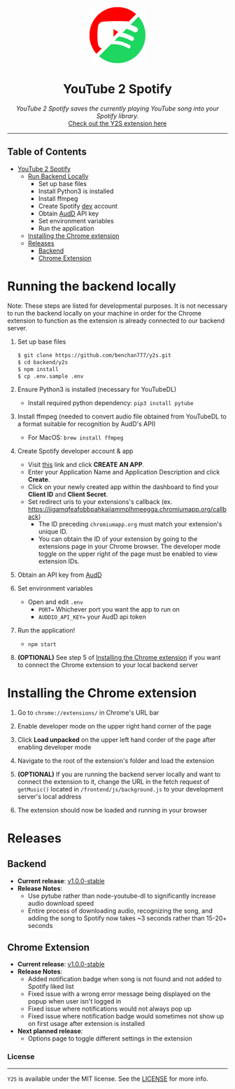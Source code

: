 <div align="center">
  <img src="./frontend/images/icon128.png" />
  <h1>YouTube 2 Spotify</h1>
  <i>YouTube 2 Spotify saves the currently playing YouTube song into your Spotify library.</i>

  <br/>
  <a href="https://github.com/benchan777/y2s/releases">Check out the Y2S extension here</a>
</div>

-----

## Table of Contents

-   [YouTube 2 Spotify](#spotify-playlist-generator)
    -   [Run Backend Locally](#running-the-backend-locally)
        -   Set up base files
        -   Install Python3 is installed
        -   Install ffmpeg
        -   Create Spotify [dev](https://developer.spotify.com/dashboard/) account
        -   Obtain [AudD](https://audd.io/) API key
        -   Set environment variables
        -   Run the application
    -   [Installing the Chrome extension](#installing-the-chrome-extension)
    -   [Releases](#releases)
        -   [Backend](#backend)
        -   [Chrome Extension](#chrome-extension)

# Running the backend locally

Note: These steps are listed for developmental purposes. It is not necessary to run the backend locally on your machine in order for the Chrome extension to function as the extension is already connected to our backend server.

1. Set up base files

    ```
    $ git clone https://github.com/benchan777/y2s.git
    $ cd backend/y2s
    $ npm install
    $ cp .env.sample .env
    ```

1. Ensure Python3 is installed (necessary for YouTubeDL)

    - Install required python dependency: `pip3 install pytube`

1. Install ffmpeg (needed to convert audio file obtained from YouTubeDL to a format suitable for recognition by AudD's API)

    - For MacOS: `brew install ffmpeg`

1. Create Spotify developer account & app

    - Visit [this](https://developer.spotify.com/dashboard) link and click **CREATE AN APP**.
    - Enter your Application Name and Application Description and click **Create**.
    - Click on your newly created app within the dashboard to find your **Client ID** and **Client Secret**.
    - Set redirect uris to your extensions's callback (ex. https://iigamqfeafobbpahkaiiammplhmeegga.chromiumapp.org/callback)
        - The ID preceding `chromiumapp.org` must match your extension's unique ID.
        - You can obtain the ID of your extension by going to the extensions page in your Chrome browser. The developer mode toggle on the upper right of the page must be enabled to view extension IDs.

1. Obtain an API key from [AudD](https://dashboard.audd.io/)

1. Set environment variables

    - Open and edit `.env`
        - `PORT=` Whichever port you want the app to run on
        - `AUDDIO_API_KEY=` your AudD api token

1. Run the application!
    - `npm start`

1. **(OPTIONAL)** See step 5 of [Installing the Chrome extension](#installing-the-chrome-extension) if you want to connect the Chrome extension to your local backend server

# Installing the Chrome extension

1. Go to `chrome://extensions/` in Chrome's URL bar

1. Enable developer mode on the upper right hand corner of the page

1. Click **Load unpacked** on the upper left hand corder of the page after enabling developer mode

1. Navigate to the root of the extension's folder and load the extension

1. **(OPTIONAL)** If you are running the backend server locally and want to connect the extension to it, change the URL in the fetch request of `getMusic()` located in `/frontend/js/background.js` to your development server's local address

1. The extension should now be loaded and running in your browser

# Releases
## Backend

-   **Current release**: [v1.0.0-stable](https://github.com/benchan777/y2s/releases)
-   **Release Notes**:
    - Use pytube rather than node-youtube-dl to significantly increase audio download speed
    - Entire process of downloading audio, recognizing the song, and adding the song to Spotify now takes ~3 seconds rather than 15-20+ seconds

## Chrome Extension
-   **Current release**: [v1.0.0-stable](https://github.com/benchan777/y2s/releases)
-   **Release Notes**:
    - Added notification badge when song is not found and not added to Spotify liked list
    - Fixed issue with a wrong error message being displayed on the popup when user isn't logged in
    - Fixed issue where notifications would not always pop up
    - Fixed issue where notification badge would sometimes not show up on first usage after extension is installed
-   **Next planned release**:
    - Options page to toggle different settings in the extension

### License

-----

`Y2S` is available under the MIT license. See the [LICENSE](https://github.com/benchan777/y2s/blob/main/LICENSE) for more info.
